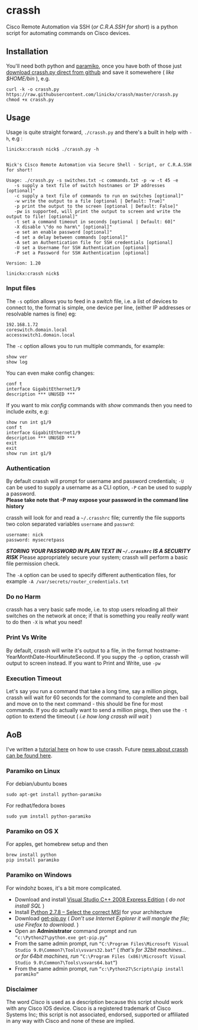 # crassh #

Cisco Remote Automation via SSH (*or C.R.A.SSH for short*) is a python script for automating commands on Cisco devices.

## Installation ##

You'll need both python and [paramiko](https://github.com/linickx/crassh/blob/master/README.md#aob), once you have both of those just [download crassh.py direct from github](https://raw.githubusercontent.com/linickx/crassh/master/crassh.py) and save it somewehere ( *like $HOME/bin* ), e.g.

```
curl -k -o crassh.py https://raw.githubusercontent.com/linickx/crassh/master/crassh.py
chmod +x crassh.py
```

## Usage ##

Usage is quite straight forward, `./crassh.py` and there's a built in help with `-h`, e.g :

```
linickx:crassh nick$ ./crassh.py -h


Nick's Cisco Remote Automation via Secure Shell - Script, or C.R.A.SSH for short!

Usage: ./crassh.py -s switches.txt -c commands.txt -p -w -t 45 -e
   -s supply a text file of switch hostnames or IP addresses [optional]"
   -c supply a text file of commands to run on switches [optional]"
   -w write the output to a file [optional | Default: True]"
   -p print the output to the screen [optional | Default: False]"
   -pw is supported, will print the output to screen and write the output to file! [optional]"
   -t set a command timeout in seconds [optional | Default: 60]"
   -X disable \"do no harm\" [optional]"
   -e set an enable password [optional]"
   -d set a delay between commands [optional]"
   -A set an Authentication file for SSH credentials [optional]
   -U set a Username for SSH Authentication [optional]
   -P set a Password for SSH Authentication [optional]

Version: 1.20

linickx:crassh nick$
```

### Input files ###

The `-s` option allows you to feed in a *switch* file, i.e. a list of devices to connect to, the format is simple, one device per line, (either IP addresses or resolvable names is fine) eg:

```
192.168.1.72
coreswitch.domain.local
accessswitch1.domain.local
```

The `-c` option allows you to run multiple commands, for example:

```
show ver
show log
```

You can even make config changes:

```
conf t
interface GigabitEthernet1/9
description *** UNUSED ***
```

If you want to mix *config* commands with *show* commands then you need to include _*exits*_, e.g:

```
show run int g1/9
conf t
interface GigabitEthernet1/9
description *** UNUSED ***
exit
exit
show run int g1/9
```

### Authentication ###

By default crassh will prompt for username and password credentials; `-U` can be used to supply a username as a CLI option, `-P` can be used to supply a password.   
**Please take note that -P may expose your password in the command line history**

 
crassh will look for and read a `~/.crasshrc` file; currently the file supports two colon separated variables `username` and `passwrd`:

```
username: nick
password: mysecretpass
```

**_STORING YOUR PASSWORD IN PLAIN TEXT IN `~/.crasshrc` IS A SECURITY RISK_** Please appropriately secure your system; crassh will perform a basic file permission check.

The `-A` option can be used to specify different authentication files, for example `-A /var/secrets/router_credentials.txt`
 

### Do no Harm ###

crassh has a very basic safe mode, i.e. to stop users reloading all their switches on the network at once; if that is something you really _really_ want to do then `-X` is what you need!

### Print Vs Write ###

By default, crassh will write it's output to a file, in the format hostname-YearMonthDate-HourMinuteSecond. If you suppy the `-p` option, crassh will output to screen instead. If you want to Print and Write, use `-pw`

### Execution Timeout ###

Let's say you run a command that take a long time, say a million pings, crassh will wait for 60 seconds for the command to complete and then bail and move on to the next command - this should be fine for most commands. If you do actually want to send a million pings, then use the `-t` option to extend the timeout ( *i.e how long crassh will wait* )

## AoB ##

I've written a [tutorial here](http://www.linickx.com/3980/automating-cisco-commands-with-c-r-a-ssh) on how to use crassh. Future [news about crassh can be found here](http://www.linickx.com/tag/crassh).

### Paramiko on Linux ###

For debian/ubuntu boxes

   `sudo apt-get install python-paramiko`

For redhat/fedora boxes

   `sudo yum install python-paramiko`

### Paramiko on OS X ###

For apples, get homebrew setup and then

   `brew install python`  
   `pip install paramiko`

### Paramiko on Windows ###

For windohz boxes, it's a bit more complicated.

* Download and install [Visual Studio C++ 2008 Express Edition](http://download.microsoft.com/download/A/5/4/A54BADB6-9C3F-478D-8657-93B3FC9FE62D/vcsetup.exe) ( *do not install SQL* )
* Install [Python 2.7.8 – Select the correct MSI](https://www.python.org/download/releases/2.7.8/) for your architecture
* Download [get-pip.py](https://bootstrap.pypa.io/get-pip.py) ( *Don’t use Internet Explorer it will mangle the file; _use Firefox_ to download.* )
* Open an **Administrator** command prompt and run `“c:\Python27\python.exe get-pip.py“`
* From the same admin prompt, run `“C:\Program Files\Microsoft Visual Studio 9.0\Common7\Tools\vsvars32.bat”` ( *that's for 32bit machines… or for 64bit machines, run* `“C:\Program Files (x86)\Microsoft Visual Studio 9.0\Common7\Tools\vsvars64.bat“`)
* From the same admin prompt, run `“c:\Python27\Scripts\pip install paramiko“`


### Disclaimer ###

The word *Cisco* is used as a description because this script should work with any Cisco IOS device. Cisco is a registered trademark of Cisco Systems Inc; this script is not associated, endorsed, supported or affiliated in any way with Cisco and none of these are implied.
